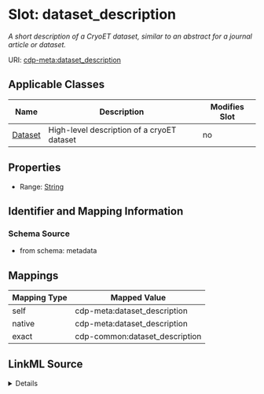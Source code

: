 

# Slot: dataset_description


_A short description of a CryoET dataset, similar to an abstract for a journal article or dataset._



URI: [cdp-meta:dataset_description](metadatadataset_description)



<!-- no inheritance hierarchy -->





## Applicable Classes

| Name | Description | Modifies Slot |
| --- | --- | --- |
| [Dataset](Dataset.md) | High-level description of a cryoET dataset |  no  |







## Properties

* Range: [String](String.md)





## Identifier and Mapping Information







### Schema Source


* from schema: metadata




## Mappings

| Mapping Type | Mapped Value |
| ---  | ---  |
| self | cdp-meta:dataset_description |
| native | cdp-meta:dataset_description |
| exact | cdp-common:dataset_description |




## LinkML Source

<details>
```yaml
name: dataset_description
description: A short description of a CryoET dataset, similar to an abstract for a
  journal article or dataset.
from_schema: metadata
exact_mappings:
- cdp-common:dataset_description
rank: 1000
alias: dataset_description
owner: Dataset
domain_of:
- Dataset
range: string
inlined: true
inlined_as_list: true

```
</details>